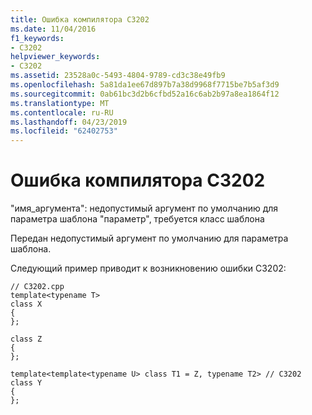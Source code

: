 ```yaml
---
title: Ошибка компилятора C3202
ms.date: 11/04/2016
f1_keywords:
- C3202
helpviewer_keywords:
- C3202
ms.assetid: 23528a0c-5493-4804-9789-cd3c38e49fb9
ms.openlocfilehash: 5a81da1ee67d897b7a38d9968f7715be7b5af3d9
ms.sourcegitcommit: 0ab61bc3d2b6cfbd52a16c6ab2b97a8ea1864f12
ms.translationtype: MT
ms.contentlocale: ru-RU
ms.lasthandoff: 04/23/2019
ms.locfileid: "62402753"
---
```

# <a name="compiler-error-c3202"></a>Ошибка компилятора C3202

"имя_аргумента": недопустимый аргумент по умолчанию для параметра шаблона "параметр", требуется класс шаблона

Передан недопустимый аргумент по умолчанию для параметра шаблона.

Следующий пример приводит к возникновению ошибки C3202:

```
// C3202.cpp
template<typename T>
class X
{
};

class Z
{
};

template<template<typename U> class T1 = Z, typename T2> // C3202
class Y
{
};
```